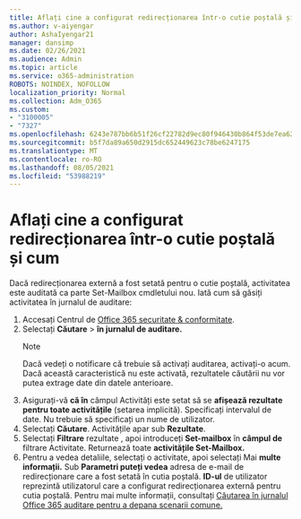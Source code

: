 ```yaml
---
title: Aflați cine a configurat redirecționarea într-o cutie poștală și cum
ms.author: v-aiyengar
author: AshaIyengar21
manager: dansimp
ms.date: 02/26/2021
ms.audience: Admin
ms.topic: article
ms.service: o365-administration
ROBOTS: NOINDEX, NOFOLLOW
localization_priority: Normal
ms.collection: Adm_O365
ms.custom:
- "3100005"
- "7327"
ms.openlocfilehash: 6243e787bb6b51f26cf22782d9ec80f946430b864f53de7ea626b7166a674d2c
ms.sourcegitcommit: b5f7da89a650d2915dc652449623c78be6247175
ms.translationtype: MT
ms.contentlocale: ro-RO
ms.lasthandoff: 08/05/2021
ms.locfileid: "53988219"
---
```

# <a name="find-out-who-set-up-forwarding-on-a-mailbox-and-how"></a>Aflați cine a configurat redirecționarea într-o cutie poștală și cum

Dacă redirecționarea externă a fost setată pentru o cutie poștală, activitatea este auditată ca parte Set-Mailbox cmdletului nou. Iată cum să găsiți activitatea în jurnalul de auditare:

1. Accesați Centrul de [Office 365 securitate & conformitate](https://go.microsoft.com/fwlink/p/?linkid=2077143).
1. Selectați **Căutare** >  **în jurnalul de auditare.**
    > [!NOTE]
    > Dacă vedeți o notificare că trebuie să activați auditarea, activați-o acum. Dacă această caracteristică nu este activată, rezultatele căutării nu vor putea extrage date din datele anterioare.
1. Asigurați-vă **că în** câmpul Activități este setat să se **afișează rezultate pentru toate activitățile** (setarea implicită). Specificați intervalul de date. Nu trebuie să specificați un nume de utilizator.
1. Selectați **Căutare**. Activitățile apar sub **Rezultate**.
1. Selectați **Filtrare** rezultate , apoi introduceți **Set-mailbox** în **câmpul de** filtrare Activitate. Returnează toate **activitățile Set-Mailbox.**
1. Pentru a vedea detaliile, selectați o activitate, apoi selectați Mai **multe informații.** Sub **Parametri puteți vedea** adresa de e-mail de redirecționare care a fost setată în cutia poștală. **ID-ul** de utilizator reprezintă utilizatorul care a configurat redirecționarea externă pentru cutia poștală.
Pentru mai multe informații, consultați [Căutarea în jurnalul Office 365 auditare pentru a depana scenarii comune.](https://go.microsoft.com/fwlink/?linkid=2103944)